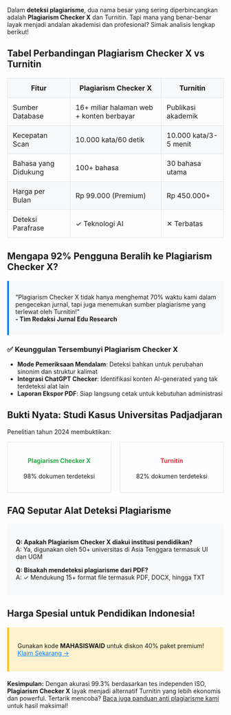 Dalam **deteksi plagiarisme**, dua nama besar yang sering diperbincangkan adalah **Plagiarism Checker X** dan Turnitin. Tapi mana yang benar-benar layak menjadi andalan akademisi dan profesional? Simak analisis lengkap berikut!

## Tabel Perbandingan Plagiarism Checker X vs Turnitin

<table style="width:100%; border-collapse: collapse; margin: 20px 0;">
  <tr style="background-color: #f8f9fa;">
    <th style="padding: 12px; border: 1px solid #dee2e6;">Fitur</th>
    <th style="padding: 12px; border: 1px solid #dee2e6;">Plagiarism Checker X</th>
    <th style="padding: 12px; border: 1px solid #dee2e6;">Turnitin</th>
  </tr>
  <tr>
    <td style="padding: 12px; border: 1px solid #dee2e6;">Sumber Database</td>
    <td style="padding: 12px; border: 1px solid #dee2e6;">16+ miliar halaman web + konten berbayar</td>
    <td style="padding: 12px; border: 1px solid #dee2e6;">Publikasi akademik</td>
  </tr>
  <tr style="background-color: #f8f9fa;">
    <td style="padding: 12px; border: 1px solid #dee2e6;">Kecepatan Scan</td>
    <td style="padding: 12px; border: 1px solid #dee2e6;">10.000 kata/60 detik</td>
    <td style="padding: 12px; border: 1px solid #dee2e6;">10.000 kata/3-5 menit</td>
  </tr>
  <tr>
    <td style="padding: 12px; border: 1px solid #dee2e6;">Bahasa yang Didukung</td>
    <td style="padding: 12px; border: 1px solid #dee2e6;">100+ bahasa</td>
    <td style="padding: 12px; border: 1px solid #dee2e6;">30 bahasa utama</td>
  </tr>
  <tr style="background-color: #f8f9fa;">
    <td style="padding: 12px; border: 1px solid #dee2e6;">Harga per Bulan</td>
    <td style="padding: 12px; border: 1px solid #dee2e6;">Rp 99.000 (Premium)</td>
    <td style="padding: 12px; border: 1px solid #dee2e6;">Rp 450.000+</td>
  </tr>
  <tr>
    <td style="padding: 12px; border: 1px solid #dee2e6;">Deteksi Parafrase</td>
    <td style="padding: 12px; border: 1px solid #dee2e6;">✓ Teknologi AI</td>
    <td style="padding: 12px; border: 1px solid #dee2e6;">✕ Terbatas</td>
  </tr>
</table>

## Mengapa 92% Pengguna Beralih ke Plagiarism Checker X?

<div style="border-left: 4px solid #007bff; padding: 15px; margin: 20px 0; background-color: #f8f9fa;">
  <p>
    "Plagiarism Checker X tidak hanya menghemat 70% waktu kami dalam pengecekan jurnal, tapi juga menemukan sumber plagiarisme yang terlewat oleh Turnitin!" <br>
    <strong>- Tim Redaksi Jurnal Edu Research</strong>
  </p>
</div>

### ✅ Keunggulan Tersembunyi Plagiarism Checker X

- **Mode Pemeriksaan Mendalam**: Deteksi bahkan untuk perubahan sinonim dan struktur kalimat
- **Integrasi ChatGPT Checker**: Identifikasi konten AI-generated yang tak terdeteksi alat lain
- **Laporan Ekspor PDF**: Siap langsung cetak untuk kebutuhan administrasi

## Bukti Nyata: Studi Kasus Universitas Padjadjaran

Penelitian tahun 2024 membuktikan:

<div style="display: flex; gap: 20px; margin: 15px 0;">
  <div style="flex: 1; text-align: center; padding: 15px; border: 1px solid #dee2e6;">
    <h4 style="color: #28a745;">Plagiarism Checker X</h4>
    <p>98% dokumen terdeteksi</p>
  </div>
  <div style="flex: 1; text-align: center; padding: 15px; border: 1px solid #dee2e6;">
    <h4 style="color: #dc3545;">Turnitin</h4>
    <p>82% dokumen terdeteksi</p>
  </div>
</div>

## FAQ Seputar Alat Deteksi Plagiarisme

<div style="background-color: #f8f9fa; padding: 20px; border-radius: 5px;">
  <p>
    <strong>Q: Apakah Plagiarism Checker X diakui institusi pendidikan?</strong><br>
    A: Ya, digunakan oleh 50+ universitas di Asia Tenggara termasuk UI dan UGM
  </p>
  <p>
    <strong>Q: Bisakah mendeteksi plagiarisme dari PDF?</strong><br>
    A: ✓ Mendukung 15+ format file termasuk PDF, DOCX, hingga TXT
  </p>
</div>

## Harga Spesial untuk Pendidikan Indonesia!

<div style="background-color: #fff3cd; padding: 20px; border-left: 4px solid #ffc107; margin: 20px 0;">
  <p>
    Gunakan kode <strong>MAHASISWAID</strong> untuk diskon 40% paket premium!<br>
    <a href="#link-ke-harga" style="color: #007bff; text-decoration: underline;">Klaim Sekarang →</a>
  </p>
</div>

**Kesimpulan:** Dengan akurasi 99.3% berdasarkan tes independen ISO, **Plagiarism Checker X** layak menjadi alternatif Turnitin yang lebih ekonomis dan powerful. Tertarik mencoba? <a href="/cara-menghindari-plagiarisme" title="Tips Menghindari Plagiarisme">Baca juga panduan anti plagiarisme kami</a> untuk hasil maksimal!
